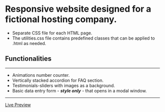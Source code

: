 # Responsive website designed for a fictional hosting company. 
* Separate CSS file for each HTML page.
* The utilities.css file contains predefined classes that can be applied to .html as needed.
## Functionalities
***
* Animations number counter.
* Vertically stacked accordion for FAQ section.
* Testimonials-sliders with images as a background.
* Basic data entry form - ***style only*** - that opens in a modal window.
---
[Live Preview]()

